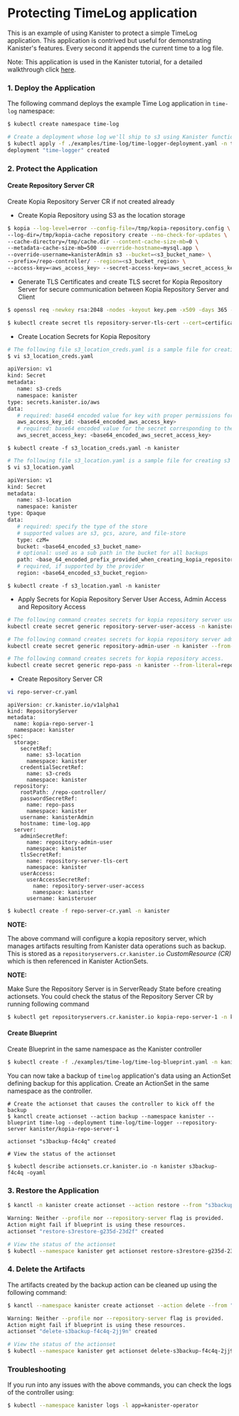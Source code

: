 # Protecting TimeLog application

This is an example of using Kanister to protect a simple TimeLog application. This application is contrived but useful for demonstrating Kanister's features. Every second it appends the current time to a log file.

Note: This application is used in the Kanister tutorial, for a detailed walkthrough click [here](https://docs.kanister.io/tutorial.html#tutorial).

### 1. Deploy the Application

The following command deploys the example Time Log application in `time-log` namespace:

```bash
$ kubectl create namespace time-log

# Create a deployment whose log we'll ship to s3 using Kanister functions (that would eventually use Kopia repository server)
$ kubectl apply -f ./examples/time-log/time-logger-deployment.yaml -n time-log
deployment "time-logger" created
```

### 2. Protect the Application

#### Create Repository Server CR

Create Kopia Repository Server CR if not created already

- Create Kopia Repository using S3 as the location storage

```bash
$ kopia --log-level=error --config-file=/tmp/kopia-repository.config \
--log-dir=/tmp/kopia-cache repository create --no-check-for-updates \
--cache-directory=/tmp/cache.dir --content-cache-size-mb=0 \
--metadata-cache-size-mb=500 --override-hostname=mysql.app \
--override-username=kanisterAdmin s3 --bucket=<s3_bucket_name> \
--prefix=/repo-controller/ --region=<s3_bucket_region> \
--access-key=<aws_access_key> --secret-access-key=<aws_secret_access_key> --password=<repository_password>
```

- Generate TLS Certificates and create TLS secret for Kopia Repository Server for secure communication between Kopia Repository Server and Client

```bash
$ openssl req -newkey rsa:2048 -nodes -keyout key.pem -x509 -days 365 -out certificate.pem

$ kubectl create secret tls repository-server-tls-cert --cert=certificate.pem --key=key.pem -n kanister
```

- Create Location Secrets for Kopia Repository

```bash
# The following file s3_location_creds.yaml is a sample file for creating s3 credentials secrets. It contains the credentials for accessing the s3 bucket.
$ vi s3_location_creds.yaml

apiVersion: v1
kind: Secret
metadata:
   name: s3-creds
   namespace: kanister
type: secrets.kanister.io/aws
data:
   # required: base64 encoded value for key with proper permissions for the bucket
   aws_access_key_id: <base64_encoded_aws_access_key>
   # required: base64 encoded value for the secret corresponding to the key above
   aws_secret_access_key: <base64_encoded_aws_secret_access_key>
```

```
$ kubectl create -f s3_location_creds.yaml -n kanister
```

```bash
# The following file s3_location.yaml is a sample file for creating s3 location secrets. It contains the details of the s3 bucket.
$ vi s3_location.yaml

apiVersion: v1
kind: Secret
metadata:
   name: s3-location
   namespace: kanister
type: Opaque
data:
   # required: specify the type of the store
   # supported values are s3, gcs, azure, and file-store
   type: czM=
   bucket: <base64_encoded_s3_bucket_name>
   # optional: used as a sub path in the bucket for all backups
   path: <base_64_encoded_prefix_provided_when_creating_kopia_repository>
   # required, if supported by the provider
   region: <base64_encoded_s3_bucket_region>
```

```
$ kubectl create -f s3_location.yaml -n kanister
```

- Apply Secrets for Kopia Repository Server User Access, Admin Access and Repository Access

```bash
# The following command creates secrets for kopia repository server user access.
kubectl create secret generic repository-server-user-access -n kanister --from-literal=localhost=<suitable_password_for_repository_server_user>

# The following command creates secrets for kopia repository server admin access.
kubectl create secret generic repository-admin-user -n kanister --from-literal=username=<suitable_admin_username_for_repository_server> --from-literal=password=<suitable_password_for_repository_server_admin>

# The following command creates secrets for kopia repository access.
kubectl create secret generic repo-pass -n kanister --from-literal=repo-password=<repository_password_set_while_creating_kopia_repository>
```

- Create Repository Server CR

```bash
vi repo-server-cr.yaml 
```
```
apiVersion: cr.kanister.io/v1alpha1
kind: RepositoryServer
metadata:
  name: kopia-repo-server-1
  namespace: kanister
spec:
  storage:
    secretRef:
      name: s3-location
      namespace: kanister
    credentialSecretRef:
      name: s3-creds
      namespace: kanister
  repository:
    rootPath: /repo-controller/
    passwordSecretRef:
      name: repo-pass
      namespace: kanister
    username: kanisterAdmin
    hostname: time-log.app
  server:
    adminSecretRef:
      name: repository-admin-user
      namespace: kanister
    tlsSecretRef:
      name: repository-server-tls-cert
      namespace: kanister
    userAccess:
      userAccessSecretRef:
        name: repository-server-user-access
        namespace: kanister
      username: kanisteruser
```

```bash
$ kubectl create -f repo-server-cr.yaml -n kanister
```

**NOTE:**

The above command will configure a kopia repository server, which manages artifacts resulting from Kanister
data operations such as backup.
This is stored as a `repositoryservers.cr.kanister.io` *CustomResource (CR)* which is then referenced in Kanister ActionSets.

**NOTE:**

Make Sure the Repository Server is in ServerReady State before creating actionsets.
You could check the status of the Repository Server CR by running following command

```bash
$ kubectl get repositoryservers.cr.kanister.io kopia-repo-server-1 -n kanister -o yaml
```

#### Create Blueprint

Create Blueprint in the same namespace as the Kanister controller

```bash
$ kubectl create -f ./examples/time-log/time-log-blueprint.yaml -n kanister
```

You can now take a backup of ``timelog`` application's data using an ActionSet defining backup for this application. Create an ActionSet in the same namespace as the controller.
```
# Create the actionset that causes the controller to kick off the backup
$ kanctl create actionset --action backup --namespace kanister --blueprint time-log --deployment time-log/time-logger --repository-server kanister/kopia-repo-server-1

actionset "s3backup-f4c4q" created

# View the status of the actionset

$ kubectl describe actionsets.cr.kanister.io -n kanister s3backup-f4c4q -oyaml
```

### 3. Restore the Application

```bash
$ kanctl -n kanister create actionset --action restore --from "s3backup-f4c4q"

Warning: Neither --profile nor --repository-server flag is provided.
Action might fail if blueprint is using these resources.
actionset "restore-s3restore-g235d-23d2f" created

# View the status of the actionset
$ kubectl --namespace kanister get actionset restore-s3restore-g235d-23d2f -oyaml
```

### 4. Delete the Artifacts

The artifacts created by the backup action can be cleaned up using the following command:

```bash
$ kanctl --namespace kanister create actionset --action delete --from "s3backup-f4c4q"

Warning: Neither --profile nor --repository-server flag is provided.
Action might fail if blueprint is using these resources.
actionset "delete-s3backup-f4c4q-2jj9n" created

# View the status of the actionset
$ kubectl --namespace kanister get actionset delete-s3backup-f4c4q-2jj9n -oyaml
```

### Troubleshooting

If you run into any issues with the above commands, you can check the logs of the controller using:
```bash
$ kubectl --namespace kanister logs -l app=kanister-operator
```

